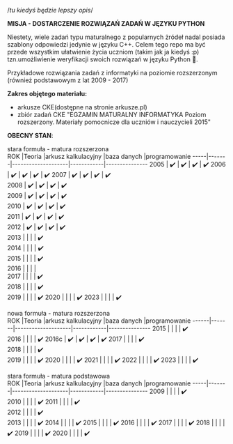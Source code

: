 /*tu kiedyś będzie lepszy opis*/

<b>MISJA - DOSTARCZENIE ROZWIĄZAŃ ZADAŃ W JĘZYKU PYTHON</b>

Niestety, wiele zadań typu maturalnego z popularnych żródeł nadal posiada szablony odpowiedzi jedynie w języku C++. Celem tego repo ma być przede wszystkim ułatwienie życia uczniom (takim jak ja kiedyś :p) tzn.umożliwienie weryfikacji swoich rozwiązań w języku Python 🐍.

Przykładowe rozwiązania zadań z informatyki na poziomie rozszerzonym (również podstawowym z lat 2009 - 2017)

<b>Zakres objętego materiału: </b>
- arkusze CKE(dostępne na stronie arkusze.pl)
- zbiór zadań CKE "EGZAMIN MATURALNY INFORMATYKA Poziom rozszerzony. Materiały pomocnicze dla uczniów i nauczycieli 2015"


<b>OBECNY STAN</b>:

stara formuła - matura rozszerzona				
ROK	 |Teoria |arkusz kalkulacyjny |baza danych |programowanie
-----|-------|--------------------|------------|---------------
2005 |  ✔️   |        ✔️      		|			✔️     |		  ✔️
2006 |  ✔️	 |          ✔️    		|			 ✔️    |		  ✔️
2007 |  ✔️  |           ✔️       |		 ✔️      |		  ✔️			  
2008 |   ✔️  |         ✔️ 		    |			   ✔️  |		  ✔️			  
2009 |   ✔️		 |         ✔️     			|			  ✔️     |		  ✔️			  
2010 |   ✔️		 |        ✔️      			|			 ✔️      |		  ✔️		  
2011 |   	✔️	 |         ✔️     			|			 ✔️      |		  ✔️			  	
2012 |   ✔️		 |           ✔️   			|			   ✔️    |		  ✔️		  
2013 |   		 |              			|			       |		  ✔️	  
2014 |   		 |              			|			       |		  ✔️	  	
2015 |   		 |              			|			       |		  ✔️	  
2016 |   		 |              			|			       |		 
2017 |   		 |              			|			       |		  ✔️			  	
2018 |   		 |              			|			       |		  ✔️	  
2019 |   		 |              			|			       |		  ✔️
2020 |   		 |              			|			       |		  ✔️
2023 |   		 |              			|			       |		  ✔️

nowa formuła - matura rozszerzona				
ROK	  |Teoria |arkusz kalkulacyjny |baza danych |programowanie
------|-------|--------------------|------------|---------------
2015  |   		|              			 |			      |		  ✔️	  
2016  |   		|              			 |			      |		  ✔️
2016c |  ✔️	|        ✔️ 		     |		✔️	    |		  ✔️
2017  |   		|              			 |			      |		  ✔️		  	
2018  |   		|              			 |			      |		  ✔️  
2019  |   		|              			 |			      |		  ✔️
2020  |   		|              			 |			      |		  ✔️
2021  |   		|              			 |			      |		  ✔️
2022  |   		|              			 |			      |		  ✔️
2023  |   		|              			 |			      |		  ✔️

stara formuła - matura podstawowa		
ROK	 |Teoria |arkusz kalkulacyjny |baza danych |programowanie
-----|-------|--------------------|------------|---------------
2009 |   		 |              			|			       |		  ✔️	  
2010 |   		 |              			|			       |		  ✔️
2011 |   		 |              			|			       |		  ✔️			  	
2012 |   		 |              			|			       |		  ✔️	  
2013 |   		 |              			|			       |		  ✔️
2014 |   		 |              			|			       |		  ✔️
2015 |   		 |              			|			       |		  ✔️
2016 |   		 |              			|			       |		  ✔️
2017 |   		 |              			|			       |		  ✔️
2018 |   		 |              			|			       |		  ✔️
2019 |   		 |              			|			       |		  ✔️
2020 |   		 |              			|			       |		  ✔️

